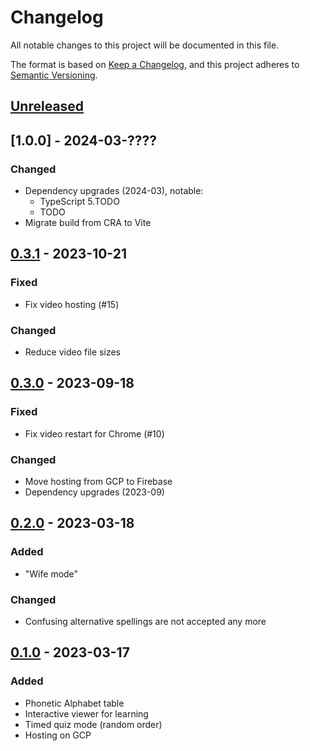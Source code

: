 # Changelog

All notable changes to this project will be documented in this file.

The format is based on [Keep a Changelog](https://keepachangelog.com/en/1.0.0/),
and this project adheres to [Semantic Versioning](https://semver.org/spec/v2.0.0.html).

## [Unreleased]

## [1.0.0] - 2024-03-????

### Changed

- Dependency upgrades (2024-03), notable:
  - TypeScript 5.TODO
  - TODO
- Migrate build from CRA to Vite

## [0.3.1] - 2023-10-21

### Fixed

- Fix video hosting (#15)

### Changed

- Reduce video file sizes

## [0.3.0] - 2023-09-18

### Fixed

- Fix video restart for Chrome (#10)

### Changed

- Move hosting from GCP to Firebase
- Dependency upgrades (2023-09)

## [0.2.0] - 2023-03-18

### Added

- "Wife mode"

### Changed

- Confusing alternative spellings are not accepted any more

## [0.1.0] - 2023-03-17

### Added

- Phonetic Alphabet table
- Interactive viewer for learning
- Timed quiz mode (random order)
- Hosting on GCP

[Unreleased]: https://github.com/LajosCseppento/bravo-yankee/compare/v0.3.1...HEAD
[0.3.1]: https://github.com/LajosCseppento/bravo-yankee/releases/tag/v0.3.1
[0.3.0]: https://github.com/LajosCseppento/bravo-yankee/releases/tag/v0.3.0
[0.2.0]: https://github.com/LajosCseppento/bravo-yankee/releases/tag/v0.2.0
[0.1.0]: https://github.com/LajosCseppento/bravo-yankee/releases/tag/v0.1.0
